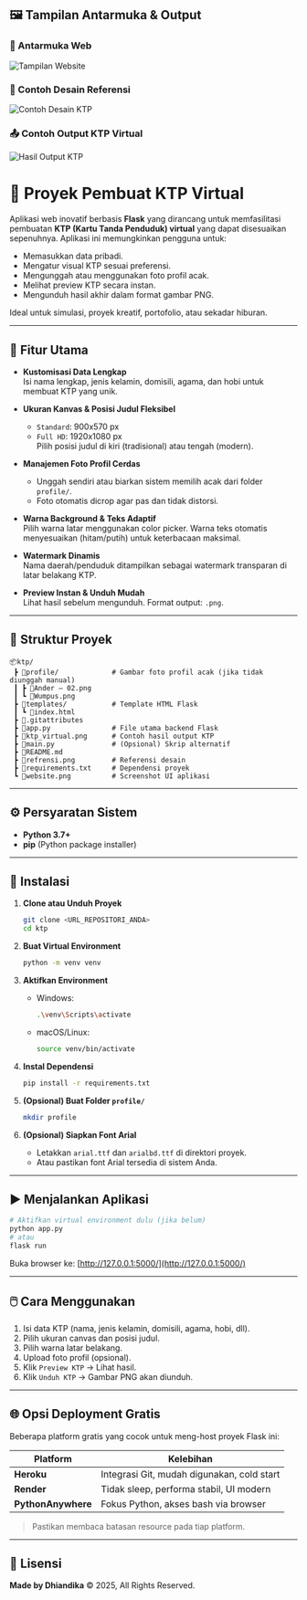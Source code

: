 
## 🖼️ Tampilan Antarmuka & Output

### 🧭 Antarmuka Web
![Tampilan Website](website.png)

### 🧾 Contoh Desain Referensi
![Contoh Desain KTP](refrensi.png)

### 📤 Contoh Output KTP Virtual
![Hasil Output KTP](ktp_virtual.png)


# 📇 Proyek Pembuat KTP Virtual

Aplikasi web inovatif berbasis **Flask** yang dirancang untuk memfasilitasi pembuatan **KTP (Kartu Tanda Penduduk) virtual** yang dapat disesuaikan sepenuhnya. Aplikasi ini memungkinkan pengguna untuk:

- Memasukkan data pribadi.
- Mengatur visual KTP sesuai preferensi.
- Mengunggah atau menggunakan foto profil acak.
- Melihat preview KTP secara instan.
- Mengunduh hasil akhir dalam format gambar PNG.

Ideal untuk simulasi, proyek kreatif, portofolio, atau sekadar hiburan.

---

## 🚀 Fitur Utama

- **Kustomisasi Data Lengkap**  
  Isi nama lengkap, jenis kelamin, domisili, agama, dan hobi untuk membuat KTP yang unik.

- **Ukuran Kanvas & Posisi Judul Fleksibel**  
  - `Standard`: 900x570 px  
  - `Full HD`: 1920x1080 px  
  Pilih posisi judul di kiri (tradisional) atau tengah (modern).

- **Manajemen Foto Profil Cerdas**  
  - Unggah sendiri atau biarkan sistem memilih acak dari folder `profile/`.  
  - Foto otomatis dicrop agar pas dan tidak distorsi.

- **Warna Background & Teks Adaptif**  
  Pilih warna latar menggunakan color picker. Warna teks otomatis menyesuaikan (hitam/putih) untuk keterbacaan maksimal.

- **Watermark Dinamis**  
  Nama daerah/penduduk ditampilkan sebagai watermark transparan di latar belakang KTP.

- **Preview Instan & Unduh Mudah**  
  Lihat hasil sebelum mengunduh. Format output: `.png`.

---

## 📁 Struktur Proyek

```
📦ktp/
 ┣ 📂profile/             # Gambar foto profil acak (jika tidak diunggah manual)
 ┃ ┣ 📜Ander – 02.png     
 ┃ ┗ 📜Wumpus.png         
 ┣ 📂templates/           # Template HTML Flask
 ┃ ┗ 📜index.html         
 ┣ 📜.gitattributes       
 ┣ 📜app.py               # File utama backend Flask
 ┣ 📜ktp_virtual.png      # Contoh hasil output KTP
 ┣ 📜main.py              # (Opsional) Skrip alternatif
 ┣ 📜README.md            
 ┣ 📜refrensi.png         # Referensi desain
 ┣ 📜requirements.txt     # Dependensi proyek
 ┗ 📜website.png          # Screenshot UI aplikasi
````

---

## ⚙️ Persyaratan Sistem

* **Python 3.7+**
* **pip** (Python package installer)

---

## 🔧 Instalasi

1. **Clone atau Unduh Proyek**

   ```bash
   git clone <URL_REPOSITORI_ANDA>
   cd ktp
   ```

2. **Buat Virtual Environment**

   ```bash
   python -m venv venv
   ```

3. **Aktifkan Environment**

   * Windows:

     ```bash
     .\venv\Scripts\activate
     ```
   * macOS/Linux:

     ```bash
     source venv/bin/activate
     ```

4. **Instal Dependensi**

   ```bash
   pip install -r requirements.txt
   ```

5. **(Opsional) Buat Folder `profile/`**

   ```bash
   mkdir profile
   ```

6. **(Opsional) Siapkan Font Arial**

   * Letakkan `arial.ttf` dan `arialbd.ttf` di direktori proyek.
   * Atau pastikan font Arial tersedia di sistem Anda.

---

## ▶️ Menjalankan Aplikasi

```bash
# Aktifkan virtual environment dulu (jika belum)
python app.py
# atau
flask run
```

Buka browser ke: [http://127.0.0.1:5000/](http://127.0.0.1:5000/)

---

## 🖱️ Cara Menggunakan

1. Isi data KTP (nama, jenis kelamin, domisili, agama, hobi, dll).
2. Pilih ukuran canvas dan posisi judul.
3. Pilih warna latar belakang.
4. Upload foto profil (opsional).
5. Klik `Preview KTP` → Lihat hasil.
6. Klik `Unduh KTP` → Gambar PNG akan diunduh.

---

## 🌐 Opsi Deployment Gratis

Beberapa platform gratis yang cocok untuk meng-host proyek Flask ini:

| Platform           | Kelebihan                                  |
| ------------------ | ------------------------------------------ |
| **Heroku**         | Integrasi Git, mudah digunakan, cold start |
| **Render**         | Tidak sleep, performa stabil, UI modern    |
| **PythonAnywhere** | Fokus Python, akses bash via browser       |

> Pastikan membaca batasan resource pada tiap platform.

---

## 📝 Lisensi

**Made by Dhiandika**
© 2025, All Rights Reserved.


